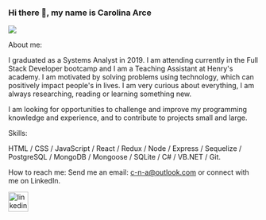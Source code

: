 ### Hi there 👋, my name is Carolina Arce
![](https://cdn.pixabay.com/photo/2015/08/24/12/53/banner-904884__340.jpg)

About me:

I graduated as a Systems Analyst in 2019. I am attending currently in the Full Stack Developer bootcamp and I am a Teaching Assistant at Henry's academy.
I am motivated by solving problems using technology, which can positively impact people's in lives. I am very curious about everything, I am always researching, reading or learning something new.

I am looking for opportunities to challenge and improve my programming knowledge and experience, and to contribute to projects small and large.

Skills: 

HTML / CSS / JavaScript / React / Redux /  Node / Express / Sequelize / PostgreSQL / MongoDB / Mongoose / SQLite / C# / VB.NET / Git.

How to reach me: Send me an email: c-n-a@outlook.com or connect with me on LinkedIn.


 [<img src='https://img.icons8.com/android/24/4a90e2/linkedin.png' alt='linkedin' height='40'>](https://www.linkedin.com/in/carolinanarce/)  

<!--
**cna-cmd/cna-cmd** is a ✨ _special_ ✨ repository because its `README.md` (this file) appears on your GitHub profile.

Here are some ideas to get you started:

- 🔭 I’m currently working on ...
- 🌱 I’m currently learning ...
- 👯 I’m looking to collaborate on ...
- 🤔 I’m looking for help with ...
- 💬 Ask me about ...
- 📫 How to reach me: ...
- 😄 Pronouns: ...
- ⚡ Fun fact: ...
-->
